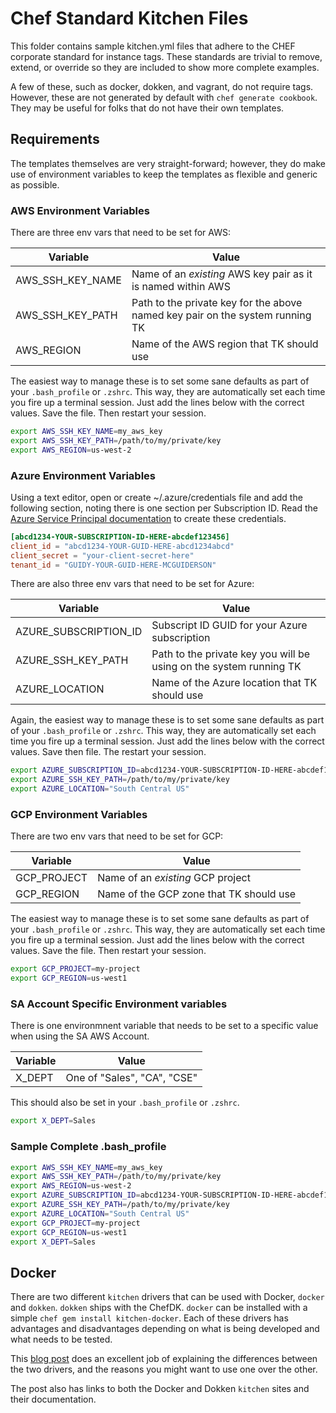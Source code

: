 # Chef Standard Kitchen Files

This folder contains sample kitchen.yml files that adhere to the CHEF corporate standard for instance tags.  These standards are trivial to remove, extend, or override so they are included to show more complete examples.

A few of these, such as docker, dokken, and vagrant, do not require tags.  However, these are not generated by default with `chef generate cookbook`.  They may be useful for folks that do not have their own templates.

## Requirements

The templates themselves are very straight-forward; however, they do make use of environment variables to keep the templates as flexible and generic as possible.

### AWS Environment Variables

There are three env vars that need to be set for AWS:

|Variable|Value|
|--------|-----|
|AWS_SSH_KEY_NAME|Name of an _existing_ AWS key pair as it is named within AWS|
|AWS_SSH_KEY_PATH|Path to the private key for the above named key pair on the system running TK|
|AWS_REGION|Name of the AWS region that TK should use|

The easiest way to manage these is to set some sane defaults as part of your `.bash_profile` or `.zshrc`.  This way, they are automatically set each time you fire up a terminal session.  Just add the lines below with the correct values.  Save the file.  Then restart your session.

```bash
export AWS_SSH_KEY_NAME=my_aws_key
export AWS_SSH_KEY_PATH=/path/to/my/private/key
export AWS_REGION=us-west-2
```

### Azure Environment Variables

Using a text editor, open or create ~/.azure/credentials file and add the following section, noting there is one section per Subscription ID. Read the [Azure Service Principal documentation](https://docs.microsoft.com/en-us/cli/azure/create-an-azure-service-principal-azure-cli?view=azure-cli-latest) to create these credentials.

```toml
[abcd1234-YOUR-SUBSCRIPTION-ID-HERE-abcdef123456]
client_id = "abcd1234-YOUR-GUID-HERE-abcd1234abcd"
client_secret = "your-client-secret-here"
tenant_id = "GUIDY-YOUR-GUID-HERE-MCGUIDERSON"
```

There are also three env vars that need to be set for Azure:

|Variable|Value|
|--------|-----|
|AZURE_SUBSCRIPTION_ID|Subscript ID GUID for your Azure subscription|
|AZURE_SSH_KEY_PATH|Path to the private key you will be using on the system running TK|
|AZURE_LOCATION|Name of the Azure location that TK should use|

Again, the easiest way to manage these is to set some sane defaults as part of your `.bash_profile` or `.zshrc`.  This way, they are automatically set each time you fire up a terminal session.  Just add the lines below with the correct values.  Save then file.  The restart your session.

```bash
export AZURE_SUBSCRIPTION_ID=abcd1234-YOUR-SUBSCRIPTION-ID-HERE-abcdef123456
export AZURE_SSH_KEY_PATH=/path/to/my/private/key
export AZURE_LOCATION="South Central US"
```

### GCP Environment Variables

There are two env vars that need to be set for GCP:

|Variable|Value|
|--------|-----|
|GCP_PROJECT|Name of an _existing_ GCP project|
|GCP_REGION|Name of the GCP zone that TK should use|

The easiest way to manage these is to set some sane defaults as part of your `.bash_profile` or `.zshrc`.  This way, they are automatically set each time you fire up a terminal session.  Just add the lines below with the correct values.  Save the file.  Then restart your session.

```bash
export GCP_PROJECT=my-project
export GCP_REGION=us-west1
```

### SA Account Specific Environment variables

There is one environmnent variable that needs to be set to a specific value when using the SA AWS Account.

|Variable|Value|
|--------|-----|
|X_DEPT|One of "Sales", "CA", "CSE"|

This should also be set in your `.bash_profile` or `.zshrc`.

```bash
export X_DEPT=Sales
```

### Sample Complete .bash_profile

```bash
export AWS_SSH_KEY_NAME=my_aws_key
export AWS_SSH_KEY_PATH=/path/to/my/private/key
export AWS_REGION=us-west-2
export AZURE_SUBSCRIPTION_ID=abcd1234-YOUR-SUBSCRIPTION-ID-HERE-abcdef123456
export AZURE_SSH_KEY_PATH=/path/to/my/private/key
export AZURE_LOCATION="South Central US"
export GCP_PROJECT=my-project
export GCP_REGION=us-west1
export X_DEPT=Sales
```

## Docker

There are two different `kitchen` drivers that can be used with Docker, `docker` and `dokken`.  `dokken` ships with the ChefDK.  `docker` can be installed with a simple `chef gem install kitchen-docker`.  Each of these drivers has advantages and disadvantages depending on what is being developed and what needs to be tested.

This [blog post](https://blog.chef.io/2018/03/06/kitchen-docker-or-kitchen-dokken-using-test-kitchen-and-docker-for-fast-cookbook-testing/) does an excellent job of explaining the differences between the two drivers, and the reasons you might want to use one over the other.

The post also has links to both the Docker and Dokken `kitchen` sites and their documentation.
